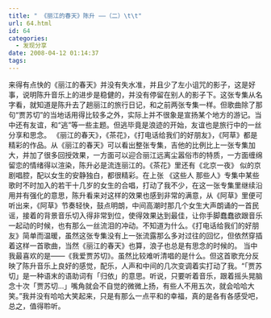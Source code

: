 ```yaml
---
title: " 《丽江的春天》陈升 ——（二）\t\t"
url: 64.html
id: 64
categories:
  - 发现分享
date: 2008-04-12 01:14:37
tags:
---
```


来得有点快的《丽江的春天》并没有失水准，并且少了左小诅咒的影子，这是好事，说明陈升音乐上的进步是稳健的，并没有停留在别人的影子下。这张专集从名字看，就知道是陈升去了趟丽江的旅行日记，和之前两张专集一样。但歌曲除了那句“贾苏切”的当地话用得比较多之外，实际上并不很象是宣扬某个地方的游记。当中还有友谊，和“逃”等一些主题。但逃毕竟是浪迹的开始，友谊也是旅行中的一丝分享和思念。 《丽江的春天》，《茶花》，《打电话给我们的好朋友》，《阿草》都是精彩的作品。从《丽江的春天》可以看出整张专集，吉他的比例比上一张专集加大，并加了很多回授效果，一方面可以迎合丽江远离尘嚣俗市的特质，一方面缠绵留恋的情绪得以渲染，陈升必是流连丽江的。《茶花》里还有《北京一夜》 似的京剧唱腔，配以女生的安静独白，都很精彩。在上张 《这些人 那些人》专集中某些歌时不时加入的若干十几岁的女生的合唱，打动了我不少，在这一张专集里继续沿用并有强化的意思，陈升看来对这样的效果也感到非常的满意，从《阿草》里便可听出来，《阿草》节奏轻快，鼓点明朗，中间高潮时那几个女生大声朗诵的一首民谣，接着的背景音乐切入得非常到位，使得效果达到最佳，让你手脚蠢蠢欲跟音乐一起动的时候，也有那么一丝流泪的冲动。不知道为什么。《打电话给我们的好朋友》简单而温暖，虽然这张专集没有上一张流露那么多对过往的回忆，但依然穿插着这样一首歌曲，当然《丽江的春天》也算，浪子也总是有思念的时候的。 当中我最喜欢的是——《我爱贾苏切》。虽然比较难听清唱的是什么。但这首歌充分反映了陈升音乐上良好的感觉，配乐，人声和中间的几次变调着实打动了我。“「贾苏切」是一种语末的语助词有「归依」的意思。听说，只要听着音乐，跟着摇头晃脑念十次「贾苏切…」嘴角就会不自觉的微微上扬，有些人不用五次，就会哈哈大笑。”我并没有哈哈大笑起来，只是有那么一点平和的幸福，真的是各有各感受吧，总之，值得聆听。